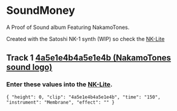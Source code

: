 # SoundMoney
A Proof of Sound album Featuring NakamoTones. 

Created with the Satoshi NK-1 synth (WIP) so check the [NK-Lite](https://bitcoinaudio.github.io/)

## Track 1 [4a5e1e4b4a5e1e4b (NakamoTones sound logo)](https://soundcloud.com/user-326927854/4a5e1e4b4a5e1e4b)

### Enter these values into the [NK-Lite](https://bitcoinaudio.github.io/).

`{
  "height": 0,
  "clip": "4a5e1e4b4a5e1e4b",
  "time": "150",
  "instrument": "Membrane",
  "effect": ""
}`

